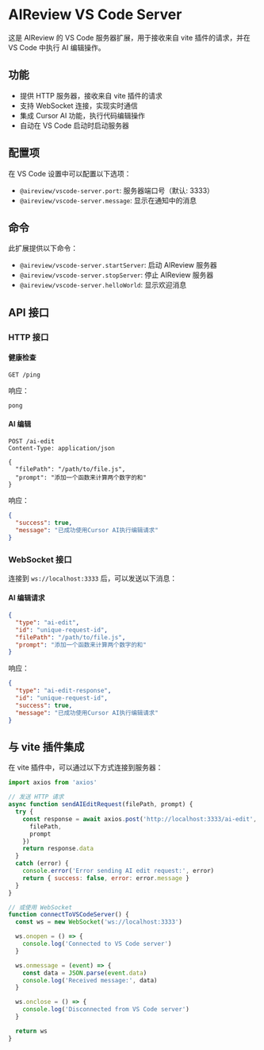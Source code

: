 # AIReview VS Code Server

这是 AIReview 的 VS Code 服务器扩展，用于接收来自 vite 插件的请求，并在 VS Code 中执行 AI 编辑操作。

## 功能

- 提供 HTTP 服务器，接收来自 vite 插件的请求
- 支持 WebSocket 连接，实现实时通信
- 集成 Cursor AI 功能，执行代码编辑操作
- 自动在 VS Code 启动时启动服务器

## 配置项

在 VS Code 设置中可以配置以下选项：

- `@aireview/vscode-server.port`: 服务器端口号（默认: 3333）
- `@aireview/vscode-server.message`: 显示在通知中的消息

## 命令

此扩展提供以下命令：

- `@aireview/vscode-server.startServer`: 启动 AIReview 服务器
- `@aireview/vscode-server.stopServer`: 停止 AIReview 服务器
- `@aireview/vscode-server.helloWorld`: 显示欢迎消息

## API 接口

### HTTP 接口

#### 健康检查

```
GET /ping
```

响应：

```
pong
```

#### AI 编辑

```
POST /ai-edit
Content-Type: application/json

{
  "filePath": "/path/to/file.js",
  "prompt": "添加一个函数来计算两个数字的和"
}
```

响应：

```json
{
  "success": true,
  "message": "已成功使用Cursor AI执行编辑请求"
}
```

### WebSocket 接口

连接到 `ws://localhost:3333` 后，可以发送以下消息：

#### AI 编辑请求

```json
{
  "type": "ai-edit",
  "id": "unique-request-id",
  "filePath": "/path/to/file.js",
  "prompt": "添加一个函数来计算两个数字的和"
}
```

响应：

```json
{
  "type": "ai-edit-response",
  "id": "unique-request-id",
  "success": true,
  "message": "已成功使用Cursor AI执行编辑请求"
}
```

## 与 vite 插件集成

在 vite 插件中，可以通过以下方式连接到服务器：

```javascript
import axios from 'axios'

// 发送 HTTP 请求
async function sendAIEditRequest(filePath, prompt) {
  try {
    const response = await axios.post('http://localhost:3333/ai-edit', {
      filePath,
      prompt
    })
    return response.data
  }
  catch (error) {
    console.error('Error sending AI edit request:', error)
    return { success: false, error: error.message }
  }
}

// 或使用 WebSocket
function connectToVSCodeServer() {
  const ws = new WebSocket('ws://localhost:3333')

  ws.onopen = () => {
    console.log('Connected to VS Code server')
  }

  ws.onmessage = (event) => {
    const data = JSON.parse(event.data)
    console.log('Received message:', data)
  }

  ws.onclose = () => {
    console.log('Disconnected from VS Code server')
  }

  return ws
}
```
